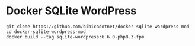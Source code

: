 # Docker SQLite WordPress

```
git clone https://github.com/bibicadotnet/docker-sqlite-wordpress-mod
cd docker-sqlite-wordpress-mod
docker build --tag sqlite-wordpress:6.6.0-php8.3-fpm
```

